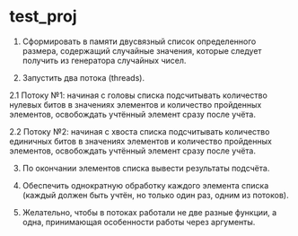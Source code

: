 # test_proj

1. Сформировать в памяти двусвязный список определенного размера, содержащий случайные значения, которые следует получить из генератора случайных чисел.

2. Запустить два потока (threads).

2.1 Потоку №1: начиная с головы списка подсчитывать количество нулевых битов в значениях элементов и количество пройденных элементов, освобождать учтённый элемент сразу после учёта.

2.2 Потоку №2: начиная с хвоста списка подсчитывать количество единичных битов в значениях элементов и количество пройденных элементов, освобождать учтённый элемент сразу после учёта.

3. По окончании элементов списка вывести результаты подсчёта.

4. Обеспечить однократную обработку каждого элемента списка (каждый должен быть учтён, но только один раз, одним из потоков).

5. Желательно, чтобы в потоках работали не две разные функции, а одна, принимающая особенности работы через аргументы.
